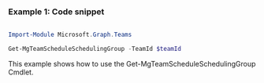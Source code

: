 ### Example 1: Code snippet

```powershell

Import-Module Microsoft.Graph.Teams

Get-MgTeamScheduleSchedulingGroup -TeamId $teamId

```
This example shows how to use the Get-MgTeamScheduleSchedulingGroup Cmdlet.


